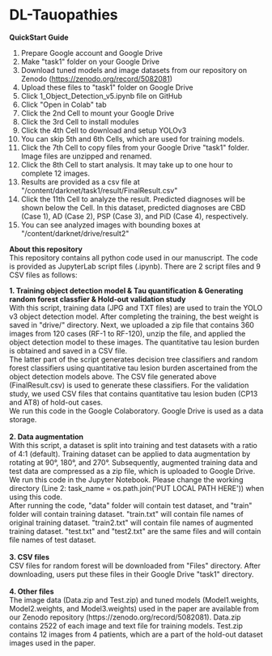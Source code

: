 # DL-Tauopathies
<B>QuickStart Guide</B>
1. Prepare Google account and Google Drive
2. Make "task1" folder on your Google Drive
3. Download tuned models and image datasets from our repository on Zenodo (https://zenodo.org/record/5082081)
4. Upload these files to "task1" folder on Google Drive
5. Click 1_Object_Detection_v5.ipynb file on GitHub
6. Click "Open in Colab" tab
7. Click the 2nd Cell to mount your Google Drive
8. Click the 3rd Cell to install modules
9. Click the 4th Cell to download and setup YOLOv3
10. You can skip 5th and 6th Cells, which are used for training models.
11. Click the 7th Cell to copy files from your Google Drive "task1" folder. Image files are unzipped and renamed.
12. Click the 8th Cell to start analysis. It may take up to one hour to complete 12 images. 
13. Results are provided as a csv file at "/content/darknet/task1/result/FinalResult.csv"
14. Click the 11th Cell to analyze the result. Predicted diagnoses will be shown below the Cell. In this dataset, predicted diagnoses are CBD (Case 1), AD (Case 2), PSP (Case 3), and PiD (Case 4), respectively.
15. You can see analyzed images with bounding boxes at "/content/darknet/drive/result2"


<B>About this repository</B>  
This repository contains all python code used in our manuscript. The code is provided as JupyterLab script files (.ipynb). There are 2 script files and 9 CSV files as follows:

<div>
<B>1. Training object detection model & Tau quantification & Generating random forest classfier & Hold-out validation study</B> <BR>
With this script, training data (JPG and TXT files) are used to train the YOLO v3 object detection model. After completing the training, the best weight is saved in "drive/" directory. Next, we uploaded a zip file that contains 360 images from 120 cases (RF-1 to RF-120), unzip the file, and applied the object detection model to these images. The quantitative tau lesion burden is obtained and saved in a CSV file.<BR>
The latter part of the script generates decision tree classifiers and random forest classifiers using quantitative tau lesion burden ascertained from the object detection models above. The CSV file generated above (FinalResult.csv) is used to generate these classifiers. For the validation study, we used CSV files that contains quantitative tau lesion buden (CP13 and AT8) of hold-out cases.<BR>
We run this code in the Google Colaboratory. Google Drive is used as a data storage. 
</div><BR>
<div>
<B>2. Data augmentation</B><BR>
With this script, a dataset is split into training and test datasets with a ratio of 4:1 (default). Training dataset can be applied to data augmentation by rotating at 90°, 180°, and 270°. Subsequently, augmented training data and test data are compressed as a zip file, which is uploaded to Google Drive. We run this code in the Jupyter Notebook. Please change the working directory (Line 2: task_name = os.path.join('PUT LOCAL PATH HERE')) when using this code.<BR>
After running the code, "data" folder will contain test dataset, and "train" folder will contain training dataset. "train.txt" will contain file names of original training dataset. "train2.txt" will contain file names of augmented training dataset. "test.txt" and "test2.txt" are the same files and will contain file names of test dataset.
</div><BR>
<div>
<B>3. CSV files</B><BR>  
CSV files for random forest will be downloaded from "Files" directory. After downloading, users put these files in their Google Drive "task1" directory.<BR>
</div><BR>
<div>
<B>4. Other files</B><BR>  
The image data (Data.zip and Test.zip) and tuned models (Model1.weights, Model2.weights, and Model3.weights) used in the paper are available from our Zenodo repository (https://zenodo.org/record/5082081). Data.zip contains 2522 of each image and text file for training models. Test.zip contains 12 images from 4 patients, which are a part of the hold-out dataset images used in the paper.
</div>
